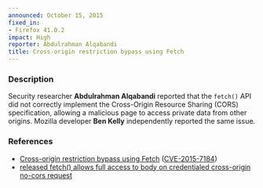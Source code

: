 ```yaml
---
announced: October 15, 2015
fixed_in:
- Firefox 41.0.2
impact: High
reporter: Abdulrahman Alqabandi
title: Cross-origin restriction bypass using Fetch
---
```


<h3>Description</h3>

<p>Security researcher <strong> Abdulrahman Alqabandi</strong> reported that
the <code>fetch()</code> API did not correctly implement the Cross-Origin
Resource Sharing (CORS) specification, allowing a malicious page to access
private data from other origins. Mozilla developer <strong>Ben Kelly</strong>
independently reported the same issue.
</p>

<h3>References</h3>

<ul>
  <li><a href="https://bugzilla.mozilla.org/show_bug.cgi?id=1208339">
       Cross-origin restriction bypass using Fetch</a>
(<a href="http://cve.mitre.org/cgi-bin/cvename.cgi?name=CVE-2015-7184"
class="ex-ref">CVE-2015-7184</a>)</li>
<li><a href="https://bugzilla.mozilla.org/show_bug.cgi?id=1212669">
        released fetch() allows full access to body on credentialed
        cross-origin no-cors request</a>
</ul>

